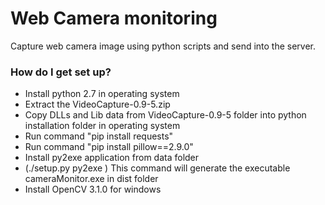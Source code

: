 # Web Camera monitoring  #

Capture web camera image using python scripts and send into the server.

### How do I get set up? ###

* Install python 2.7 in operating system
* Extract the VideoCapture-0.9-5.zip 
* Copy DLLs and Lib data from VideoCapture-0.9-5 folder into python installation folder in operating system
* Run command "pip install requests"
* Run command "pip install pillow==2.9.0"
* Install py2exe application from data folder
* (./setup.py py2exe ) This command will generate the executable cameraMonitor.exe in dist folder
* Install OpenCV 3.1.0 for windows